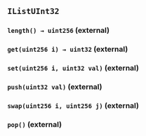 ## `IListUInt32`

### `length() → uint256` (external)

### `get(uint256 i) → uint32` (external)

### `set(uint256 i, uint32 val)` (external)

### `push(uint32 val)` (external)

### `swap(uint256 i, uint256 j)` (external)

### `pop()` (external)
